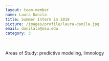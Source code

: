 ```yaml
---
layout: team-member
name: Laura Danila
title: Summer Intern in 2019
picture: /images/profile/laura-danila.jpg
email: danilala@msu.edu
category: 3
---
```


<br/>
Areas of Study: predictive modeling, limnology
<br/>
